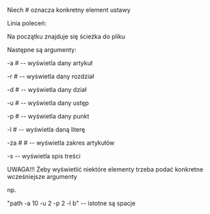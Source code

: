 Niech # oznacza konkretny element ustawy

Linia poleceń:

Na początku znajduje się ścieżka do pliku

Następne są argumenty: 

-a #    -- wyświetla dany artykuł

-r # 	-- wyświetla dany rozdział

-d # 	-- wyświetla dany dział

-u # 	-- wyświetla dany ustęp

-p # 	-- wyświetla dany punkt

-l #	-- wyświetla daną literę

-za # # -- wyświetla zakres artykułów

-s	-- wyświetla spis treści


UWAGA!!! Żeby wyświetlić niektóre elementy trzeba podać konkretne wcześniejsze argumenty

np.

"path -a 10 -u 2 -p 2 -l b"  -- istotne są spacje 
